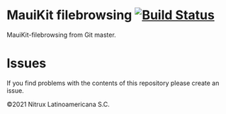 # MauiKit filebrowsing [![Build Status](https://travis-ci.org/Nitrux/mauikit-filebrowsing.svg?branch=main)](https://travis-ci.org/Nitrux/mauikit-filebrowsing)

MauiKit-filebrowsing from Git master.

# Issues
If you find problems with the contents of this repository please create an issue.

©2021 Nitrux Latinoamericana S.C.
